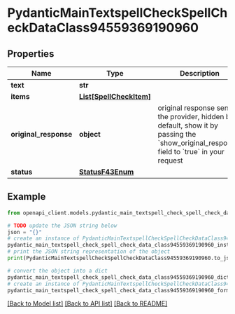 # PydanticMainTextspellCheckSpellCheckDataClass94559369190960


## Properties

Name | Type | Description | Notes
------------ | ------------- | ------------- | -------------
**text** | **str** |  | 
**items** | [**List[SpellCheckItem]**](SpellCheckItem.md) |  | [optional] 
**original_response** | **object** | original response sent by the provider, hidden by default, show it by passing the &#x60;show_original_response&#x60; field to &#x60;true&#x60; in your request | [optional] 
**status** | [**StatusF43Enum**](StatusF43Enum.md) |  | 

## Example

```python
from openapi_client.models.pydantic_main_textspell_check_spell_check_data_class94559369190960 import PydanticMainTextspellCheckSpellCheckDataClass94559369190960

# TODO update the JSON string below
json = "{}"
# create an instance of PydanticMainTextspellCheckSpellCheckDataClass94559369190960 from a JSON string
pydantic_main_textspell_check_spell_check_data_class94559369190960_instance = PydanticMainTextspellCheckSpellCheckDataClass94559369190960.from_json(json)
# print the JSON string representation of the object
print(PydanticMainTextspellCheckSpellCheckDataClass94559369190960.to_json())

# convert the object into a dict
pydantic_main_textspell_check_spell_check_data_class94559369190960_dict = pydantic_main_textspell_check_spell_check_data_class94559369190960_instance.to_dict()
# create an instance of PydanticMainTextspellCheckSpellCheckDataClass94559369190960 from a dict
pydantic_main_textspell_check_spell_check_data_class94559369190960_form_dict = pydantic_main_textspell_check_spell_check_data_class94559369190960.from_dict(pydantic_main_textspell_check_spell_check_data_class94559369190960_dict)
```
[[Back to Model list]](../README.md#documentation-for-models) [[Back to API list]](../README.md#documentation-for-api-endpoints) [[Back to README]](../README.md)


